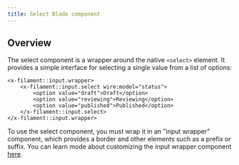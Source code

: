 ```yaml
---
title: Select Blade component
---
```


## Overview

The select component is a wrapper around the native `<select>` element. It provides a simple interface for selecting a single value from a list of options:

```blade
<x-filament::input.wrapper>
    <x-filament::input.select wire:model="status">
        <option value="draft">Draft</option>
        <option value="reviewing">Reviewing</option>
        <option value="published">Published</option>
    </x-filament::input.select>
</x-filament::input.wrapper>
```

To use the select component, you must wrap it in an "input wrapper" component, which provides a border and other elements such as a prefix or suffix. You can learn mode about customizing the input wrapper component [here](input-wrapper).
